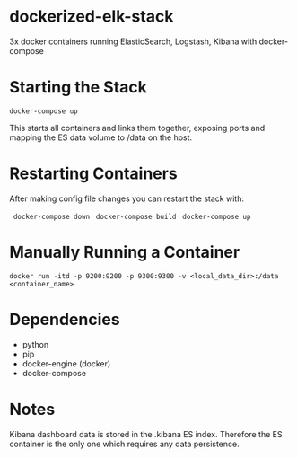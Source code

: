 # dockerized-elk-stack
3x docker containers running ElasticSearch, Logstash, Kibana with docker-compose

# Starting the Stack

```docker-compose up```

This starts all containers and links them together, exposing ports and mapping the ES data volume to /data on the host.

# Restarting Containers

After making config file changes you can restart the stack with:

``` docker-compose down```
``` docker-compose build```
``` docker-compose up```

# Manually Running a Container

```docker run -itd -p 9200:9200 -p 9300:9300 -v <local_data_dir>:/data <container_name>```

# Dependencies
 - python
 - pip
 - docker-engine (docker)
 - docker-compose

# Notes

Kibana dashboard data is stored in the .kibana ES index. Therefore the ES container is the only one which requires any data persistence.

